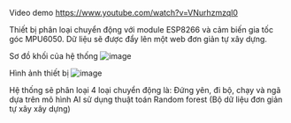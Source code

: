 
Video demo
https://www.youtube.com/watch?v=VNurhzmzql0


Thiết bị phân loại chuyển động với module ESP8266 và cảm biến gia tốc góc MPU6050. Dữ liệu sẽ được đẩy lên một web đơn giản tự xây dựng. 

Sơ đồ khối của hệ thống
![image](https://github.com/user-attachments/assets/be057b54-0476-4f72-abdc-2615380f1475)


Hình ảnh thiết bị
![image](https://github.com/user-attachments/assets/c054229a-9e00-4a1c-ba34-928307ec882f)

Hệ thống sẽ phân loại 4 loại chuyển động là: Đứng yên, đi bộ, chạy và ngã dựa trên mô hình AI sử dụng thuật toán Random forest (Bộ dữ liệu đơn giản tự xây xây dựng)
